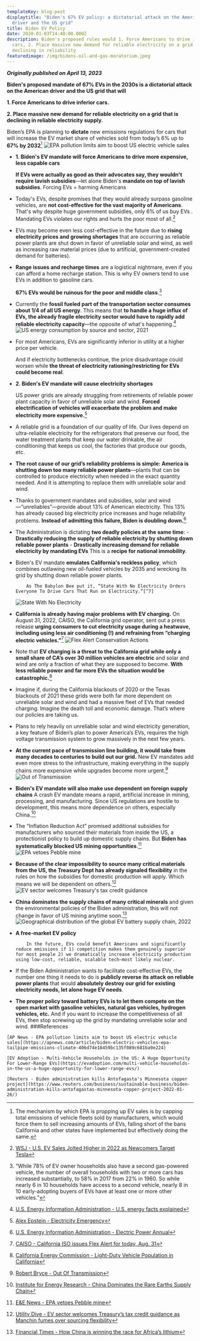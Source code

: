 ```yaml
---
templateKey: blog-post
displaytitle: "Biden's 67% EV policy: a dictatorial attack on the American
  driver and the US grid"
title: Biden EV Policy
date: 2020-01-03T14:40:00.000Z
description: Biden's proposed rules would 1. Force Americans to drive inferior
  cars, 2. Place massive new demand for reliable electricity on a grid that is
  declining in reliability
featuredimage: /img/bidens-oil-and-gas-moratorium.jpeg
---
```


**_Originally published on April 13, 2023_**

**Biden's proposed mandate of 67% EVs in the 2030s is a dictatorial attack on the American driver and the US grid that will**

**1. Force Americans to drive inferior cars.**

**2. Place massive new demand for reliable electricity on a grid that is declining in reliable electricity supply.**

Biden’s EPA is planning to **dictate** new emissions regulations for cars that will increase the EV market share of vehicles sold from today’s 6% up to **67% by 2032**[^1] ![EPA pollution limits aim to boost US electric vehicle sales](/img/biden-s-ev-1.jpeg)

-   **1. Biden's EV mandate will force Americans to drive more expensive, less capable cars**  
    

	**If EVs were actually as good as their advocates say, they wouldn't require lavish subsidies**—let alone Biden's **mandate on top of lavish subsidies**. Forcing EVs = harming Americans

-   Today's EVs, despite promises that they would already surpass gasoline vehicles, are **not cost-effective for the vast majority of Americans**. That's why despite huge government subsidies, only 6% of us buy EVs . Mandating EVs violates our rights and hurts the poor most of all.[^2]
    
-   EVs may become even less cost-effective in the future due to **rising electricity prices and growing shortages** that are occurring as reliable power plants are shut down in favor of unreliable solar and wind, as well as increasing raw material prices (due to artificial, government-created demand for batteries).
    
-   **Range issues and recharge times** are a logistical nightmare, even if you can afford a home recharge station. This is why EV owners tend to use EVs in addition to gasoline cars.

    **67% EVs would be ruinous for the poor and middle class**.[^3]
    
-   Currently the **fossil fueled part of the transportation sector consumes about 1/4 of all US energy**. This means that **to handle a huge influx of EVs, the already fragile electricity sector would have to rapidly add reliable electricity capacity**—the opposite of what's happening.[^4] ![US energy consumption by source and sector, 2021](/img/biden-s-ev-2.png)
    
-   For most Americans, EVs are significantly inferior in utility at a higher price per vehicle. 

    And if electricity bottlenecks continue, the price disadvantage could worsen while **the threat of electricity rationing/restricting for EVs could become real**.
    
-   **2. Biden's EV mandate will cause electricity shortages** 

    US power grids are already struggling from retirements of reliable power plant capacity in favor of unreliable solar and wind. **Forced electrification of vehicles will exacerbate the problem and make electricity more expensive.**[^5]
    
-   A reliable grid is a foundation of our quality of life. Our lives depend on ultra-reliable electricity for the refrigerators that preserve our food, the water treatment plants that keep our water drinkable, the air conditioning that keeps us cool, the factories that produce our goods, etc.
    
-   **The root cause of our grid’s reliability problems is simple: America is shutting down too many reliable power plants**—plants that can be controlled to produce electricity when needed in the exact quantity needed. And it is attempting to replace them with unreliable solar and wind.
    
-   Thanks to government mandates and subsidies, solar and wind—“unreliables”—provide about 13% of American electricity. This 13% has already caused big electricity price increases and huge reliability problems. **Instead of admitting this failure, Biden is doubling down.**[^6]
    
-   The Administration is dictating **two deadly policies at the same time**: - **Drastically reducing the supply of reliable electricity by shutting down reliable power plants** - **Drastically increasing demand for reliable electricity by mandating EVs** This is a **recipe for national immobility**.
    
-   Biden's EV mandate **emulates California's reckless policy**, which combines outlawing new oil-fueled vehicles by 2035 and wrecking its grid by shutting down reliable power plants.
    
    ```
        As The Babylon Bee put it, “State With No Electricity Orders Everyone To Drive Cars That Run on Electricity.”[^7]
    
    ```
    
    ![State With No Electricity](/img/biden-s-ev-3.jpeg)
    
-   **California is already having major problems with EV charging.** On August 31, 2022, CAISO, the California grid operator, sent out a press release **urging consumers to cut electricity usage during a heatwave, including using less air conditioning (!) and refraining from “charging electric vehicles.”**[^8] ![Flex Alert Conservation Actions](/img/biden-s-ev-4.jpeg)
    
-   Note that **EV charging is a threat to the California grid while only a small share of CA’s over 30 million vehicles are electric** and solar and wind are only a fraction of what they are supposed to become. **With less reliable power and far more EVs the situation would be catastrophic.**[^9]
    
-   Imagine if, during the California blackouts of 2020 or the Texas blackouts of 2021 these grids were both far more dependent on unreliable solar and wind and had a massive fleet of EVs that needed charging. Imagine the death toll and economic damage. That’s where our policies are taking us.
    
-   Plans to rely heavily on unreliable solar and wind electricity generation, a key feature of Biden’s plan to power America’s EVs, requires the high voltage transmission system to grow massively in the next few years.
    
-   **At the current pace of transmission line building, it would take from many decades to centuries to build out our grid.** New EV mandates add even more stress to the infrastructure, making everything in the supply chains more expensive while upgrades become more urgent.[^10] ![Out of Transmission](/img/biden-s-ev-5.jpeg)
    
-   **Biden's EV mandate will also make use dependent on foreign supply chains** A crash EV mandate means a rapid, artificial increase in mining, processing, and manufacturing. Since US regulations are hostile to development, this means more dependence on others, especially China.[^11]
    
-   The “Inflation Reduction Act” promised additional subsidies for manufacturers who sourced their materials from inside the US, a protectionist policy to build up domestic supply chains. But **Biden has systematically blocked US mining opportunities**.[^12] ![EPA vetoes Pebble mine](/img/biden-s-ev-6.jpeg)
    
-   **Because of the clear impossibility to source many critical materials from the US, the Treasury Dept has already signaled flexibility** in the rules on how the subsidies for domestic production will apply. Which means we will be dependent on others.[^13] ![EV sector welcomes Treasury's tax credit guidance](/img/biden-s-ev-7.jpeg)
    
-   **China dominates the supply chains of many critical minerals** and given the environmental policies of the Biden administration, this will not change in favor of US mining anytime soon.[^14] ![Geographical distribution of the global EV battery supply chain, 2022](/img/biden-s-ev-8.png)
    
-   **A free-market EV policy**
    
    ```
        In the future, EVs could benefit Americans and significantly reduce emissions if 1) competition makes them genuinely superior for most people 2) we dramatically increase electricity production using low-cost, reliable, scalable tech—most likely nuclear.
    
    ```
    
-   If the Biden Administration wants to facilitate cost-effective EVs, the number one thing it needs to do is **publicly reverse its attack on reliable power plants** that would **absolutely destroy our grid for existing electricity needs, let alone huge EV needs**.
    
-   **The proper policy toward battery EVs is to let them compete on the open market with gasoline vehicles, natural gas vehicles, hydrogen vehicles, etc.** And if you want to increase the competitiveness of all EVs, then stop screwing up the grid by mandating unreliable solar and wind. ###References
    

[^1]: The mechanism by which EPA is propping up EV sales is by capping total emissions of vehicle fleets sold by manufacturers, which would force them to sell increasing amounts of EVs, falling short of the bans California and other states have implemented but effectively doing the same.

```
[AP News - EPA pollution limits aim to boost US electric vehicle sales](https://apnews.com/article/biden-electric-vehicles-epa-tailpipe-emissions-climate-406d74e18459bc135f089c681ba9e224)

```

[^2]: [WSJ - U.S. EV Sales Jolted Higher in 2022 as Newcomers Target Tesla](https://www.wsj.com/articles/u-s-ev-sales-jolted-higher-in-2022-as-newcomers-target-tesla-11672981834)

[^3]: “While 78% of EV owner households also have a second gas-powered vehicle, the number of overall households with two or more cars has increased substantially, to 58% in 2017 from 22% in 1960. So while nearly 6 in 10 households have access to a second vehicle, nearly 8 in 10 early-adopting buyers of EVs have at least one or more other vehicles.”

```
[EV Adoption - Multi-Vehicle Households in the US: A Huge Opportunity For Lower-Range EVs](https://evadoption.com/multi-vehicle-households-in-the-us-a-huge-opportunity-for-lower-range-evs/)

```

[^4]: [U.S. Energy Information Administration - U.S. energy facts explained](https://www.eia.gov/energyexplained/us-energy-facts/)

[^5]: [Alex Epstein - Electricity Emergency](https://energytalkingpoints.com/electricity-emergency/)

[^6]: [U.S. Energy Information Administration - Electric Power Annual](https://www.eia.gov/electricity/annual/)

[^7]: [The Babylon Bee - State With No Electricity Orders Everyone To Drive Cars That Run On Electricity](https://babylonbee.com/news/state-with-no-electricity-orders-everyone-to-drive-cars-that-run-on-electricity)

[^8]: [CAISO - California ISO issues Flex Alert for today, Aug. 31](http://www.caiso.com/Documents/california-iso-issues-flex-alert-for-today-aug-31.pdf)

[^9]: [California Energy Commission - Light-Duty Vehicle Population in California](https://www.energy.ca.gov/data-reports/energy-almanac/zero-emission-vehicle-and-infrastructure-statistics/light-duty-vehicle)

[^10]: [Robert Bryce - Out Of Transmission](https://robertbryce.substack.com/p/out-of-transmission)

[^11]: [Institute for Energy Research - China Dominates the Rare Earths Supply Chain](https://www.instituteforenergyresearch.org/international-issues/china-dominates-the-rare-earths-supply-chain/)

[^12]: [E&E News - EPA vetoes Pebble mine](https://www.eenews.net/articles/epa-vetoes-pebble-mine/)

```
[Reuters - Biden administration kills Antofagasta's Minnesota copper project](https://www.reuters.com/business/sustainable-business/biden-administration-kills-antofagastas-minnesota-copper-project-2022-01-26/)

```

[^13]: [Utility Dive - EV sector welcomes Treasury’s tax credit guidance as Manchin fumes over sourcing flexibility](https://www.utilitydive.com/news/ev-sector-welcomes-treasury-tax-credit-guidance-ira-manchin-fumes/646614/)

[^14]: [Financial Times - How China is winning the race for Africa’s lithium](https://www.ft.com/content/02d6f35d-e646-40f7-894c-ffcc6acd9b25)